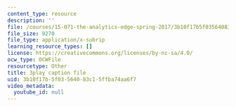 ```yaml
---
content_type: resource
description: ''
file: /courses/15-071-the-analytics-edge-spring-2017/3b10f17b5f03564083c15ffba74aa6f7_D32g7Vv3_gA.vtt
file_size: 9270
file_type: application/x-subrip
learning_resource_types: []
license: https://creativecommons.org/licenses/by-nc-sa/4.0/
ocw_type: OCWFile
resourcetype: Other
title: 3play caption file
uid: 3b10f17b-5f03-5640-83c1-5ffba74aa6f7
video_metadata:
  youtube_id: null
---
```

